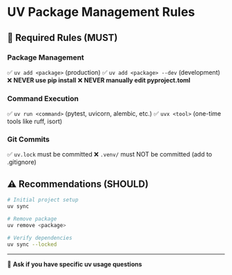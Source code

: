 # UV Package Management Rules

## 🔴 Required Rules (MUST)

### Package Management
✅ `uv add <package>` (production)
✅ `uv add <package> --dev` (development)
❌ **NEVER use pip install**
❌ **NEVER manually edit pyproject.toml**

### Command Execution
✅ `uv run <command>` (pytest, uvicorn, alembic, etc.)
✅ `uvx <tool>` (one-time tools like ruff, isort)

### Git Commits
✅ `uv.lock` must be committed
❌ `.venv/` must NOT be committed (add to .gitignore)

## ⚠️ Recommendations (SHOULD)

```bash
# Initial project setup
uv sync

# Remove package
uv remove <package>

# Verify dependencies
uv sync --locked
```

---

💬 **Ask if you have specific uv usage questions**
